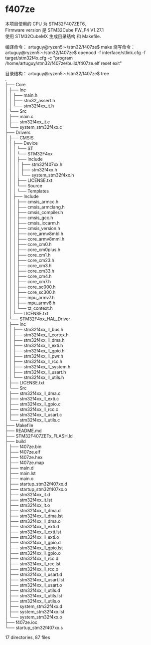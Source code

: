 # f407ze

本项目使用的 CPU 为 STM32F407ZET6,   
Firmware version 是 STM32Cube FW_F4 V1.27.1  
使用 STM32CubeMX 生成目录结构 和 Makefile.  

编译命令：
artuguy@ryzen5:~/stm32/f407ze$ make
烧写命令：
artuguy@ryzen5:~/stm32/f407ze$ openocd -f interface/stlink.cfg -f target/stm32f4x.cfg -c "program /home/artuguy/stm32/f407ze/build/f407ze.elf reset exit"

目录结构：
artuguy@ryzen5:~/stm32/f407ze$ tree  
.  
├── Core  
│   ├── Inc  
│   │   ├── main.h  
│   │   ├── stm32_assert.h  
│   │   └── stm32f4xx_it.h  
│   └── Src  
│       ├── main.c  
│       ├── stm32f4xx_it.c  
│       └── system_stm32f4xx.c  
├── Drivers  
│   ├── CMSIS  
│   │   ├── Device  
│   │   │   └── ST  
│   │   │       └── STM32F4xx  
│   │   │           ├── Include  
│   │   │           │   ├── stm32f407xx.h  
│   │   │           │   ├── stm32f4xx.h  
│   │   │           │   └── system_stm32f4xx.h  
│   │   │           ├── LICENSE.txt  
│   │   │           └── Source  
│   │   │               └── Templates  
│   │   ├── Include  
│   │   │   ├── cmsis_armcc.h  
│   │   │   ├── cmsis_armclang.h  
│   │   │   ├── cmsis_compiler.h  
│   │   │   ├── cmsis_gcc.h  
│   │   │   ├── cmsis_iccarm.h  
│   │   │   ├── cmsis_version.h  
│   │   │   ├── core_armv8mbl.h  
│   │   │   ├── core_armv8mml.h  
│   │   │   ├── core_cm0.h  
│   │   │   ├── core_cm0plus.h  
│   │   │   ├── core_cm1.h  
│   │   │   ├── core_cm23.h  
│   │   │   ├── core_cm3.h  
│   │   │   ├── core_cm33.h  
│   │   │   ├── core_cm4.h  
│   │   │   ├── core_cm7.h  
│   │   │   ├── core_sc000.h  
│   │   │   ├── core_sc300.h  
│   │   │   ├── mpu_armv7.h  
│   │   │   ├── mpu_armv8.h  
│   │   │   └── tz_context.h  
│   │   └── LICENSE.txt  
│   └── STM32F4xx_HAL_Driver  
│       ├── Inc  
│       │   ├── stm32f4xx_ll_bus.h  
│       │   ├── stm32f4xx_ll_cortex.h  
│       │   ├── stm32f4xx_ll_dma.h  
│       │   ├── stm32f4xx_ll_exti.h  
│       │   ├── stm32f4xx_ll_gpio.h  
│       │   ├── stm32f4xx_ll_pwr.h  
│       │   ├── stm32f4xx_ll_rcc.h  
│       │   ├── stm32f4xx_ll_system.h  
│       │   ├── stm32f4xx_ll_usart.h  
│       │   └── stm32f4xx_ll_utils.h  
│       ├── LICENSE.txt  
│       └── Src  
│           ├── stm32f4xx_ll_dma.c  
│           ├── stm32f4xx_ll_exti.c  
│           ├── stm32f4xx_ll_gpio.c  
│           ├── stm32f4xx_ll_rcc.c  
│           ├── stm32f4xx_ll_usart.c  
│           └── stm32f4xx_ll_utils.c  
├── Makefile  
├── README.md  
├── STM32F407ZETx_FLASH.ld  
├── build  
│   ├── f407ze.bin  
│   ├── f407ze.elf  
│   ├── f407ze.hex  
│   ├── f407ze.map  
│   ├── main.d  
│   ├── main.lst  
│   ├── main.o  
│   ├── startup_stm32f407xx.d  
│   ├── startup_stm32f407xx.o  
│   ├── stm32f4xx_it.d  
│   ├── stm32f4xx_it.lst  
│   ├── stm32f4xx_it.o  
│   ├── stm32f4xx_ll_dma.d  
│   ├── stm32f4xx_ll_dma.lst  
│   ├── stm32f4xx_ll_dma.o  
│   ├── stm32f4xx_ll_exti.d  
│   ├── stm32f4xx_ll_exti.lst  
│   ├── stm32f4xx_ll_exti.o  
│   ├── stm32f4xx_ll_gpio.d  
│   ├── stm32f4xx_ll_gpio.lst  
│   ├── stm32f4xx_ll_gpio.o  
│   ├── stm32f4xx_ll_rcc.d  
│   ├── stm32f4xx_ll_rcc.lst  
│   ├── stm32f4xx_ll_rcc.o  
│   ├── stm32f4xx_ll_usart.d  
│   ├── stm32f4xx_ll_usart.lst  
│   ├── stm32f4xx_ll_usart.o  
│   ├── stm32f4xx_ll_utils.d  
│   ├── stm32f4xx_ll_utils.lst  
│   ├── stm32f4xx_ll_utils.o  
│   ├── system_stm32f4xx.d  
│   ├── system_stm32f4xx.lst  
│   └── system_stm32f4xx.o  
├── f407ze.ioc  
└── startup_stm32f407xx.s  
  
17 directories, 87 files  

